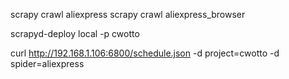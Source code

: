 	
scrapy crawl aliexpress
scrapy crawl aliexpress_browser

scrapyd-deploy local -p cwotto

curl http://192.168.1.106:6800/schedule.json -d project=cwotto -d spider=aliexpress
